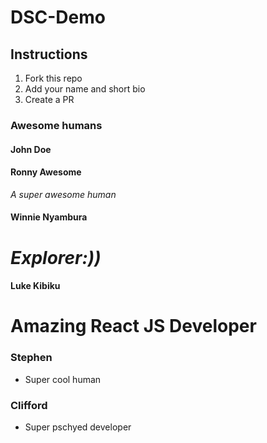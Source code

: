 # DSC-Demo

## Instructions
1. Fork this repo
2. Add your name and short bio
3. Create a PR

### Awesome humans

#### John Doe
#### Ronny Awesome
_A super awesome human_


#### Winnie Nyambura
_Explorer:))_
=======

#### Luke Kibiku
Amazing React JS Developer
=======

### Stephen 
- Super cool human

### Clifford
- Super pschyed developer


